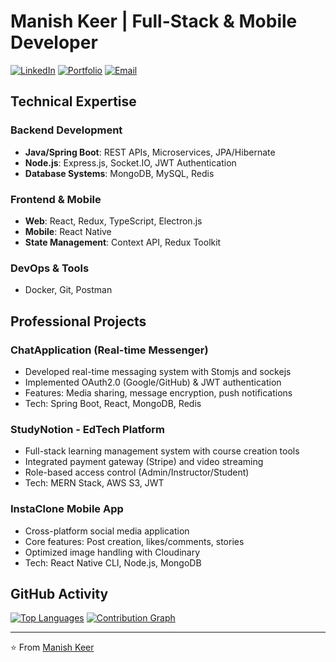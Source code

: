 # Manish Keer | Full-Stack & Mobile Developer

[![LinkedIn](https://img.shields.io/badge/LinkedIn-Connect-%230077B5)](https://linkedin.com/in/manish-keer19)
[![Portfolio](https://img.shields.io/badge/Portfolio-Visit-%23FF4088)](https://yourportfolio.com)
[![Email](https://img.shields.io/badge/Email-Contact-%23007ACC)](mailto:your.email@example.com)

## Technical Expertise

### Backend Development

- **Java/Spring Boot**: REST APIs, Microservices, JPA/Hibernate
- **Node.js**: Express.js, Socket.IO, JWT Authentication
- **Database Systems**: MongoDB, MySQL, Redis

### Frontend & Mobile

- **Web**: React, Redux, TypeScript, Electron.js
- **Mobile**: React Native 
- **State Management**: Context API, Redux Toolkit

### DevOps & Tools

- Docker, Git, Postman

## Professional Projects

### ChatApplication (Real-time Messenger)

- Developed real-time messaging system with Stomjs and sockejs
- Implemented OAuth2.0 (Google/GitHub) & JWT authentication
- Features: Media sharing, message encryption, push notifications
- Tech: Spring Boot, React, MongoDB, Redis

### StudyNotion - EdTech Platform

- Full-stack learning management system with course creation tools
- Integrated payment gateway (Stripe) and video streaming
- Role-based access control (Admin/Instructor/Student)
- Tech: MERN Stack, AWS S3, JWT

### InstaClone Mobile App

- Cross-platform social media application
- Core features: Post creation, likes/comments, stories
- Optimized image handling with Cloudinary
- Tech: React Native CLI, Node.js, MongoDB

## GitHub Activity

[![Top Languages](https://github-readme-stats.vercel.app/api/top-langs/?username=Manish-keer19&layout=compact&theme=dark)](https://github.com/Manish-keer19)
[![Contribution Graph](https://github-readme-activity-graph.vercel.app/graph?username=Manish-keer19&theme=react-dark)](https://github.com/Manish-keer19)

---

⭐️ From [Manish Keer](https://github.com/Manish-keer19)
